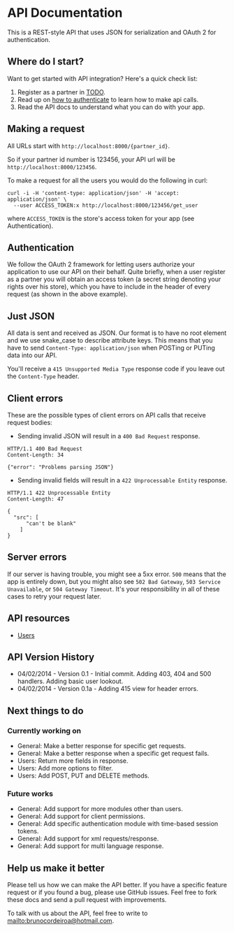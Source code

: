 API Documentation
====================

This is a REST-style API that uses JSON for serialization and OAuth 2 for authentication.

Where do I start?
----------------

Want to get started with API integration? Here's a quick check list:

1. Register as a partner in [TODO](TODO).
2. Read up on [how to authenticate](#authentication) to learn how to make api calls.
3. Read the API docs to understand what you can do with your app.

Making a request
----------------

All URLs start with `http://localhost:8000/{partner_id}`.

So if your partner id number is 123456, your API url will be `http://localhost:8000/123456`.

To make a request for all the users you would do the following in curl:

```shell
curl -i -H 'content-type: application/json' -H 'accept: application/json' \
  --user ACCESS_TOKEN:x http://localhost:8000/123456/get_user
```

where `ACCESS_TOKEN` is the store's access token for your app (see Authentication).


Authentication
--------------

We follow the OAuth 2 framework for letting users authorize your application to use our API on their behalf. Quite briefly, when a user register as a partner you will obtain an access token (a secret string denoting your rights over his store), which you have to include in the header of every request (as shown in the above example).


Just JSON
-----------------

All data is sent and received as JSON. Our format is to have no root element and we use snake\_case to describe attribute keys. This means that you have to send `Content-Type: application/json` when POSTing or PUTing data into our API.

You'll receive a `415 Unsupported Media Type` response code if you leave out the `Content-Type` header.


Client errors
-------------

These are the possible types of client errors on API calls that receive request bodies:

* Sending invalid JSON will result in a `400 Bad Request` response.

```
HTTP/1.1 400 Bad Request
Content-Length: 34

{"error": "Problems parsing JSON"}
```

* Sending invalid fields will result in a `422 Unprocessable Entity` response.

```
HTTP/1.1 422 Unprocessable Entity
Content-Length: 47

{
  "src": [
      "can't be blank"
    ]
}
```

Server errors
-------------

If our server is having trouble, you might see a 5xx error. `500` means that the app is entirely down, but you might also see `502 Bad Gateway`, `503 Service Unavailable`, or `504 Gateway Timeout`. It's your responsibility in all of these cases to retry your request later.


API resources
-----------------

* [Users](https://github.com/brcordeiro47/sb_api_documentation/blob/master/accounts/users.md)


API Version History
----------------------

* 04/02/2014 - Version 0.1 - Initial commit. Adding 403, 404 and 500 handlers. Adding basic user lookout.
* 04/02/2014 - Version 0.1a - Adding 415 view for header errors.


Next things to do
----------------------

### Currently working on

* General: Make a better response for specific get requests.
* General: Make a better response when a specific get request fails.
* Users: Return more fields in response.
* Users: Add more options to filter.
* Users: Add POST, PUT and DELETE methods.

### Future works

* General: Add support for more modules other than users.
* General: Add support for client permissions.
* General: Add specific authentication module with time-based session tokens.
* General: Add support for xml requests/response.
* General: Add support for multi language response.

Help us make it better
----------------------

Please tell us how we can make the API better. If you have a specific feature request or if you found a bug, please use GitHub issues. Feel free to fork these docs and send a pull request with improvements.

To talk with us about the API, feel free to write to <mailto:brunocordeiroa@hotmail.com>.
